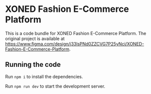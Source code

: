 
  # XONED Fashion E-Commerce Platform

  This is a code bundle for XONED Fashion E-Commerce Platform. The original project is available at https://www.figma.com/design/j33lsPNd0ZZCVG7P25yNci/XONED-Fashion-E-Commerce-Platform.

  ## Running the code

  Run `npm i` to install the dependencies.

  Run `npm run dev` to start the development server.
  